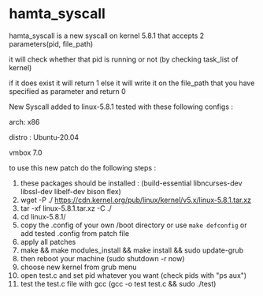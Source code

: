 # hamta_syscall

hamta_syscall is a new syscall on kernel 5.8.1 that accepts 2 parameters(pid, file_path)

it will check whether that pid is running or not (by checking task_list of kernel) 

if it does exist it will return 1
else it will write it on the file_path that you have specified as parameter and return 0


New Syscall added to linux-5.8.1
tested with these following configs :

arch: x86

distro : Ubuntu-20.04

vmbox 7.0

to use this new patch do the following steps : 
1. these packages should be installed : (build-essential libncurses-dev libssl-dev libelf-dev bison flex)
2. wget -P ./ https://cdn.kernel.org/pub/linux/kernel/v5.x/linux-5.8.1.tar.xz
3. tar -xf linux-5.8.1.tar.xz -C ./
4. cd linux-5.8.1/
5. copy the .config of your own /boot directory or use `make defconfig` or add tested .config from patch file
6. apply all patches
7. make && make modules_install && make install && sudo update-grub 
8. then reboot your machine (sudo shutdown -r now)
10. choose new kernel from grub menu
11. open test.c and set pid whatever you want (check pids with "ps aux") 
12. test the test.c file with gcc (gcc -o test test.c && sudo ./test)

